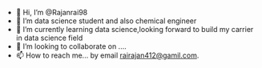 - 👋 Hi, I’m @Rajanrai98
- 👀 I’m data science student and also chemical engineer
- 🌱 I’m currently learning data science,looking forward to build my carrier in data science field
- 💞️ I’m looking to collaborate on ....
- 📫 How to reach me... by email rairajan412@gamil.com.

<!---
Rajanrai98/Rajanrai98 is a ✨ special ✨ repository because its `README.md` (this file) appears on your GitHub profile.
You can click the Preview link to take a look at your changes.
--->
